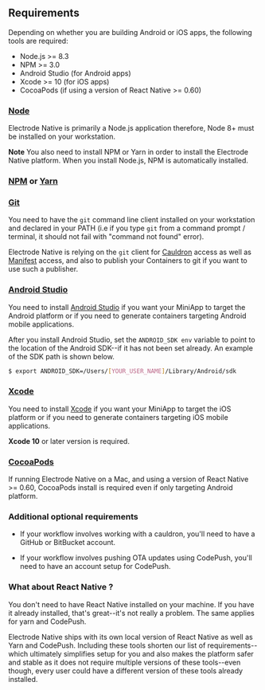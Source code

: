 ## Requirements

Depending on whether you are building Android or iOS apps, the following tools are required:

- Node.js >= 8.3
- NPM >= 3.0
- Android Studio (for Android apps)
- Xcode >= 10 (for iOS apps)
- CocoaPods (if using a version of React Native >= 0.60)

### [Node](https://nodejs.org/en/)

Electrode Native is primarily a Node.js application therefore, Node 8+ must be installed on your workstation.  

**Note** You also need to install NPM or Yarn in order to install the Electrode Native platform. When you install Node.js, NPM is automatically installed.

### [NPM](https://npmsjs.com) or [Yarn](https://yarnpkg.com)

### [Git](https://git-scm.com/downloads)

You need to have the `git` command line client installed on your workstation and declared in your PATH (i.e if you type `git` from a command prompt / terminal, it should not fail with "command not found" error).  

Electrode Native is relying on the `git` client for [Cauldron](../platform-parts/cauldron/index.md) access as well as [Manifest](../platform-parts/manifest/index.md) access, and also to publish your Containers to git if you want to use such a publisher.

### [Android Studio](https://developer.android.com/studio/index.html)

You need to install [Android Studio](https://developer.android.com/studio/index.html) if you want your MiniApp to target the Android platform or if you need to generate containers targeting Android mobile applications.

After you install Android Studio, set the `ANDROID_SDK env` variable to point to the location of the Android SDK--if it has not been set already. An example of the SDK path is shown below.  

```bash
$ export ANDROID_SDK=/Users/[YOUR_USER_NAME]/Library/Android/sdk
```

### [Xcode](https://developer.apple.com/xcode/)

You need to install [Xcode](https://developer.apple.com/xcode/) if you want your MiniApp to target the iOS platform  or if you need to generate containers targeting iOS mobile applications.

**Xcode 10** or later version is required.

### [CocoaPods](https://cocoapods.org/)

If running Electrode Native on a Mac, and using a version of React Native >= 0.60, CocoaPods install is required even if only targeting Android platform.

### Additional optional requirements

- If your workflow involves working with a cauldron, you'll need to have a GitHub or BitBucket account.

- If your workflow involves pushing OTA updates using CodePush, you'll need to have an account setup for CodePush.

### What about React Native ?

You don't need to have React Native installed on your machine. If you have it already installed, that's great--it's not really a problem. The same applies for yarn and CodePush.

Electrode Native ships with its own local version of React Native as well as Yarn and CodePush. Including these tools shorten our list of requirements--which ultimately simplifies setup for you and also makes the platform safer and stable as it does not require multiple versions of these tools--even though, every user could have a different version of these tools already installed.
